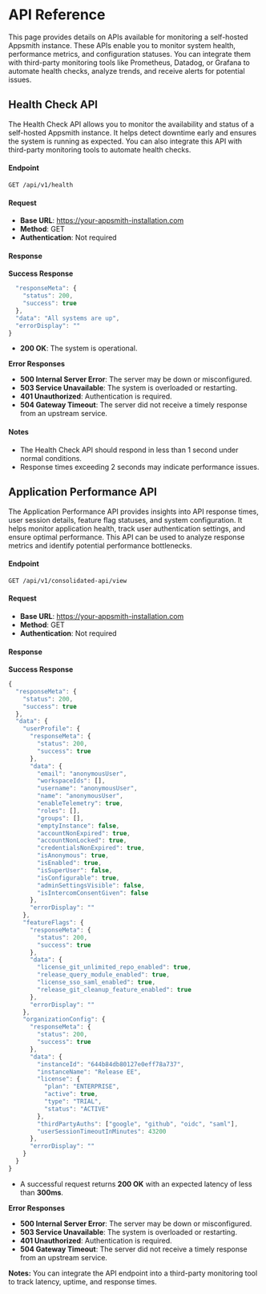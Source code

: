 # API Reference

This page provides details on APIs available for monitoring a self-hosted Appsmith instance. These APIs enable you to monitor system health, performance metrics, and configuration statuses. You can integrate them with third-party monitoring tools like Prometheus, Datadog, or Grafana to automate health checks, analyze trends, and receive alerts for potential issues.

## Health Check API

The Health Check API allows you to monitor the availability and status of a self-hosted Appsmith instance. It helps detect downtime early and ensures the system is running as expected. You can also integrate this API with third-party monitoring tools to automate health checks.

#### Endpoint

```
GET /api/v1/health
```

#### Request

- **Base URL**: https://your-appsmith-installation.com
- **Method**: GET
- **Authentication**: Not required

#### Response

**Success Response**

```js
  "responseMeta": {
    "status": 200,
    "success": true
  },
  "data": "All systems are up",
  "errorDisplay": ""
}
```

- **200 OK**: The system is operational.

**Error Responses**

- **500 Internal Server Error**: The server may be down or misconfigured.
- **503 Service Unavailable**: The system is overloaded or restarting.
- **401 Unauthorized**: Authentication is required.
- **504 Gateway Timeout**: The server did not receive a timely response from an upstream service.
 

#### Notes

- The Health Check API should respond in less than 1 second under normal conditions.
- Response times exceeding 2 seconds may indicate performance issues.


## Application Performance API

The Application Performance API provides insights into API response times, user session details, feature flag statuses, and system configuration. It helps monitor application health, track user authentication settings, and ensure optimal performance. This API can be used to analyze response metrics and identify potential performance bottlenecks.

#### Endpoint

```
GET /api/v1/consolidated-api/view
```

#### Request

- **Base URL**: https://your-appsmith-installation.com
- **Method**: GET
- **Authentication**: Not required

#### Response

**Success Response**

```js
{
  "responseMeta": {
    "status": 200,
    "success": true
  },
  "data": {
    "userProfile": {
      "responseMeta": {
        "status": 200,
        "success": true
      },
      "data": {
        "email": "anonymousUser",
        "workspaceIds": [],
        "username": "anonymousUser",
        "name": "anonymousUser",
        "enableTelemetry": true,
        "roles": [],
        "groups": [],
        "emptyInstance": false,
        "accountNonExpired": true,
        "accountNonLocked": true,
        "credentialsNonExpired": true,
        "isAnonymous": true,
        "isEnabled": true,
        "isSuperUser": false,
        "isConfigurable": true,
        "adminSettingsVisible": false,
        "isIntercomConsentGiven": false
      },
      "errorDisplay": ""
    },
    "featureFlags": {
      "responseMeta": {
        "status": 200,
        "success": true
      },
      "data": {
        "license_git_unlimited_repo_enabled": true,
        "release_query_module_enabled": true,
        "license_sso_saml_enabled": true,
        "release_git_cleanup_feature_enabled": true
      },
      "errorDisplay": ""
    },
    "organizationConfig": {
      "responseMeta": {
        "status": 200,
        "success": true
      },
      "data": {
        "instanceId": "644b84db80127e0eff78a737",
        "instanceName": "Release EE",
        "license": {
          "plan": "ENTERPRISE",
          "active": true,
          "type": "TRIAL",
          "status": "ACTIVE"
        },
        "thirdPartyAuths": ["google", "github", "oidc", "saml"],
        "userSessionTimeoutInMinutes": 43200
      },
      "errorDisplay": ""
    }
  }
}
```

- A successful request returns **200 OK** with an expected latency of less than **300ms**.


**Error Responses**

- **500 Internal Server Error**: The server may be down or misconfigured.
- **503 Service Unavailable**: The system is overloaded or restarting.
- **401 Unauthorized**: Authentication is required.
- **504 Gateway Timeout**: The server did not receive a timely response from an upstream service.
 
**Notes:** You can integrate the API endpoint into a third-party monitoring tool to track latency, uptime, and response times.


